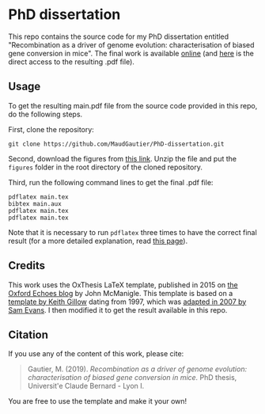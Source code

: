 PhD dissertation
================

This repo contains the source code for my PhD dissertation entitled "Recombination as a driver of genome evolution: characterisation of biased gene conversion in mice". 
The final work is available [online](https://tel.archives-ouvertes.fr/tel-02435079) (and [here](https://tel.archives-ouvertes.fr/tel-02435079/document) is the direct access to the resulting .pdf file).




## Usage

To get the resulting main.pdf file from the source code provided in this repo, do the following steps.

First, clone the repository:
```
git clone https://github.com/MaudGautier/PhD-dissertation.git
```

Second, download the figures from [this link](https://drive.google.com/file/d/1OzvMGjm0hkz8oFhoyoe6km3u5xp-gpJe/view?usp=sharing). 
Unzip the file and put the `figures` folder in the root directory of the cloned repository.


Third, run the following command lines to get the final .pdf file:
```
pdflatex main.tex
bibtex main.aux 
pdflatex main.tex 
pdflatex main.tex
```

Note that it is necessary to run `pdflatex` three times to have the correct final result (for a more detailed explanation, read [this page](https://tex.stackexchange.com/questions/53235/why-does-latex-bibtex-need-three-passes-to-clear-up-all-warnings)).




## Credits

This work uses the OxThesis LaTeX template, published in 2015 on [the Oxford Echoes blog](https://www.oxfordechoes.com/oxford-thesis-template/) by John McManigle.
This template is based on a [template by Keith Gillow](https://www.maths.ox.ac.uk/members/it/faqs/latex/thesis-class) dating from 1997, which was [adapted in 2007 by Sam Evans](http://evansresearch.org/2010/05/oxford-thesis-latex-template/).
I then modified it to get the result available in this repo.




## Citation

If you use any of the content of this work, please cite:

> Gautier, M. (2019). *Recombination as a driver of genome evolution: characterisation of biased gene conversion in mice.* PhD thesis, Universit\'e Claude Bernard - Lyon I.

You are free to use the template and make it your own!


